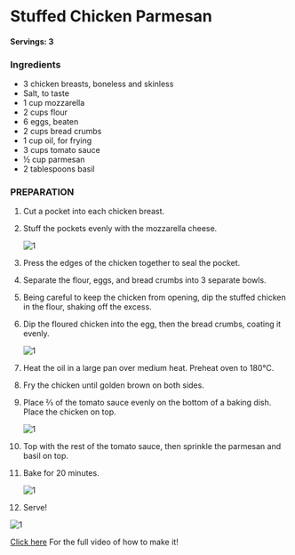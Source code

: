 # Stuffed Chicken Parmesan

#### Servings: 3

### Ingredients 

* 3 chicken breasts, boneless and skinless
* Salt, to taste
* 1 cup mozzarella
* 2 cups flour
* 6 eggs, beaten
* 2 cups bread crumbs
* 1 cup oil, for frying
* 3 cups tomato sauce
* ½ cup parmesan
* 2 tablespoons basil

### PREPARATION

1. Cut a pocket into each chicken breast.
2. Stuff the pockets evenly with the mozzarella cheese.

    ![1](https://cloud.githubusercontent.com/assets/22593770/20465080/3777ae2c-af4d-11e6-9903-cd9799fffbd7.jpg)

3. Press the edges of the chicken together to seal the pocket.
4. Separate the flour, eggs, and bread crumbs into 3 separate bowls.
5. Being careful to keep the chicken from opening, dip the stuffed chicken in the flour, shaking off the excess.
6. Dip the floured chicken into the egg, then the bread crumbs, coating it evenly.

    ![1](https://cloud.githubusercontent.com/assets/22593770/20465107/b27052b4-af4d-11e6-9f0d-d4605c69c0e8.jpg)

7. Heat the oil in a large pan over medium heat. Preheat oven to 180°C.
8. Fry the chicken until golden brown on both sides.
9. Place ⅔ of the tomato sauce evenly on the bottom of a baking dish. Place the chicken on top.

    ![1](https://cloud.githubusercontent.com/assets/22593770/20465116/012ef8f6-af4e-11e6-83cf-2c4635499f8c.jpg)

10. Top with the rest of the tomato sauce, then sprinkle the parmesan and basil on top.
11. Bake for 20 minutes.

    ![1](https://cloud.githubusercontent.com/assets/22593770/20465054/8bdee6e8-af4c-11e6-889d-108b50085e24.jpg)

12. Serve!

![1](https://cloud.githubusercontent.com/assets/22593770/20465127/4df6e270-af4e-11e6-8ec4-af34deaa8ed7.jpg)
    
[Click here](https://www.buzzfeed.com/alvinzhou/prepare-yourself-for-complete-satisfaction-with-this-stuffed?bffbtasty&ref=bffbtasty&utm_term=.kpme8dVGr#.rwo6VWxAN) For the full video of how to make it!
